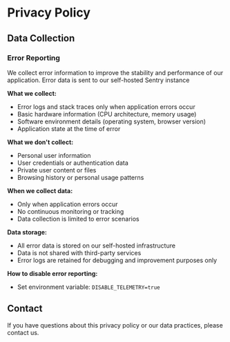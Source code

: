 # Privacy Policy

## Data Collection

### Error Reporting

We collect error information to improve the stability and performance of our application. Error data is sent to our self-hosted Sentry instance

**What we collect:**
- Error logs and stack traces only when application errors occur
- Basic hardware information (CPU architecture, memory usage)
- Software environment details (operating system, browser version)
- Application state at the time of error

**What we don't collect:**
- Personal user information
- User credentials or authentication data
- Private user content or files
- Browsing history or personal usage patterns

**When we collect data:**
- Only when application errors occur
- No continuous monitoring or tracking
- Data collection is limited to error scenarios

**Data storage:**
- All error data is stored on our self-hosted infrastructure
- Data is not shared with third-party services
- Error logs are retained for debugging and improvement purposes only

**How to disable error reporting:**
- Set environment variable: `DISABLE_TELEMETRY=true`

## Contact

If you have questions about this privacy policy or our data practices, please contact us.
